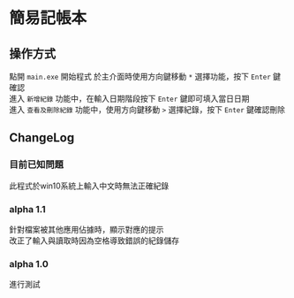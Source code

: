 # 簡易記帳本
## 操作方式
點開 `main.exe` 開始程式
於主介面時使用方向鍵移動 `*` 選擇功能，按下 `Enter` 鍵確認 <br>
進入 `新增紀錄` 功能中，在輸入日期階段按下 `Enter` 鍵即可填入當日日期<br>
進入 `查看及刪除紀錄` 功能中，使用方向鍵移動 `>` 選擇紀錄，按下 `Enter` 鍵確認刪除 <br>
## ChangeLog
### 目前已知問題
此程式於win10系統上輸入中文時無法正確紀錄
### alpha 1.1
針對檔案被其他應用佔據時，顯示對應的提示<br>
改正了輸入與讀取時因為空格導致錯誤的紀錄儲存<br>
### alpha 1.0
進行測試
